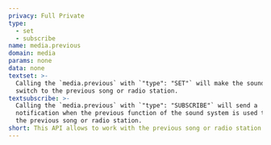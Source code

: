 ```yaml
---
privacy: Full Private
type:
  - set
  - subscribe
name: media.previous
domain: media
params: none
data: none
textset: >-
  Calling the `media.previous` with `"type": "SET"` will make the sound system
  switch to the previous song or radio station.
textsubscribe: >-
  Calling the `media.previous` with `"type": "SUBSCRIBE"` will send a
  notification when the previous function of the sound system is used to go to
  the previous song or radio station.
short: This API allows to work with the previous song or radio station function.
---
```


